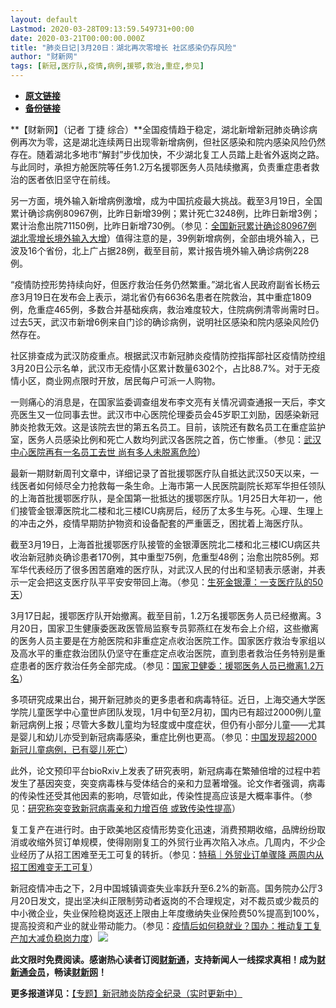 ```yaml
---
layout: default
Lastmod: 2020-03-28T09:13:59.549731+00:00
date: 2020-03-21T00:00:00.000Z
title: "肺炎日记|3月20日：湖北再次零增长 社区感染仍存风险"
author: "财新网"
tags: [新冠,医疗队,疫情,病例,援鄂,救治,重症,参见]
---
```


* [**原文链接**](http://www.caixin.com/2020-03-21/101531866.html)
* [**备份链接**](http://archive.ph/jBcz6)


**【财新网】（记者 丁捷 综合）**全国疫情趋于稳定，湖北新增新冠肺炎确诊病例再次为零，这是湖北连续两日出现零新增病例，但社区感染和院内感染风险仍然存在。随着湖北多地市“解封”步伐加快，不少湖北复工人员踏上赴省外返岗之路。与此同时，承担方舱医院等任务1.2万名援鄂医务人员陆续撤离，负责重症患者救治的医者依旧坚守在前线。

另一方面，境外输入新增病例激增，成为中国抗疫最大挑战。截至3月19日，全国累计确诊病例80967例，比昨日新增39例；累计死亡3248例，比昨日新增3例；累计治愈出院71150例，比昨日新增730例。（参见：[全国新冠累计确诊80967例 湖北零增长境外输入大增](http://www.caixin.com/2020-03-20/101531382.html)）值得注意的是，39例新增病例，全部由境外输入，已波及16个省份，北上广占据28例，截至目前，累计报告境外输入确诊病例228例。

“疫情防控形势持续向好，但医疗救治任务仍然繁重。”湖北省人民政府副省长杨云彦3月19日在发布会上表示，湖北省仍有6636名患者在院救治，其中重症1809例，危重症465例，多数合并基础疾病，救治难度较大，住院病例清零尚需时日。过去5天，武汉市新增6例来自门诊的确诊病例，说明社区感染和院内感染风险仍然存在。

社区排查成为武汉防疫重点。根据武汉市新冠肺炎疫情防控指挥部社区疫情防控组3月20日公示名单，武汉市无疫情小区累计数量6302个，占比88.7%。对于无疫情小区，商业网点限时开放，居民每户可派一人购物。

一则痛心的消息是，在国家监委调查组发布李文亮有关情况调查通报一天后，李文亮医生又一位同事去世。武汉市中心医院伦理委员会45岁职工刘励，因感染新冠肺炎抢救无效。这是该院去世的第五名员工。目前，该院还有数名员工在重症监护室，医务人员感染比例和死亡人数均列武汉各医院之首，伤亡惨重。（参见：[武汉中心医院再有一名员工去世 尚有多人未脱离危险](http://www.caixin.com/2020-03-20/101531416.html)）

最新一期财新周刊文章中，详细记录了首批援鄂医疗队自抵达武汉50天以来，一线医者如何倾尽全力抢救每一条生命。上海市第一人民医院副院长郑军华担任领队的上海首批援鄂医疗队，是全国第一批抵达的援鄂医疗队。1月25日大年初一，他们接管金银潭医院北二楼和北三楼ICU病房后，经历了太多生与死。心理、生理上的冲击之外，疫情早期防护物资和设备配套的严重匮乏，困扰着上海医疗队。

截至3月19日，上海首批援鄂医疗队接管的金银潭医院北二楼和北三楼ICU病区共收治新冠肺炎确诊患者170例，其中重型75例，危重型48例；治愈出院85例。郑军华代表经历了很多困苦磨难的医疗队，对武汉人民的付出和坚韧表示感谢，并表示一定会把这支医疗队平平安安带回上海。（参见：[生死金银潭：一支医疗队的50天](http://weekly.caixin.com/2020-03-20/101531821.html)）

3月17日起，援鄂医疗队开始撤离。截至目前，1.2万名援鄂医务人员已经撤离。3月20日，国家卫生健康委医政医管局监察专员郭燕红在发布会上介绍，这些撤离的医务人员主要是在方舱医院和非重症定点收治医院工作。国家医疗救治专家组以及高水平的重症救治团队仍坚守在重症定点收治医院，直到患者救治任务特别是重症患者的医疗救治任务全部完成。（参见：[国家卫健委：援鄂医务人员已撤离1.2万名](http://china.caixin.com/2020-03-20/101531653.html)）

多项研究成果出台，揭开新冠肺炎的更多患者和病毒特征。近日，上海交通大学医学院儿童医学中心童世庐团队发现，1月中旬至2月初，国内已有超过2000例儿童新冠病例上报；尽管大多数儿童均为轻度或中度症状，但仍有小部分儿童——尤其是婴儿和幼儿亦受到新冠病毒感染，重症比例也更高。（参见：[中国发现超2000新冠儿童病例，已有婴儿死亡](http://www.caixin.com/2020-03-20/101531458.html)）

此外，论文预印平台bioRxiv上发表了研究表明，新冠病毒在繁殖倍增的过程中若发生了基因突变，突变病毒株与受体结合的亲和力显著增强。论文作者强调，病毒的传染性还受其他因素的影响，尽管如此，传染性提高应该是大概率事件。（参见：[研究称突变致新冠病毒亲和力增百倍 或致传染性提高](http://science.caixin.com/2020-03-20/101531574.html)）

复工复产在进行时。由于欧美地区疫情形势变化迅速，消费预期收缩，品牌纷纷取消或收缩外贸订单规模，使得刚刚复工的外贸行业再次陷入冰点。几周内，不少企业经历了从招工困难至无工可复的转折。（参见：[特稿｜外贸业订单骤降 两周内从招工困难变无工可复](http://companies.caixin.com/2020-03-20/101531588.html)）

新冠疫情冲击之下，2月中国城镇调查失业率跃升至6.2%的新高。国务院办公厅3月20日发文，提出坚决纠正限制劳动者返岗的不合理规定，对不裁员或少裁员的中小微企业，失业保险稳岗返还上限由上年度缴纳失业保险费50%提高到100%，提高投资和产业的就业带动能力。（参见：[疫情后如何稳就业？国办：推动复工复产加大减负稳岗力度](http://economy.caixin.com/2020-03-20/101531667.html)）[![](/images/post/d02a42d9cb3dec9320e5f550278911c7.ico)](http://www.caixin.com/2020-03-21/101531866.html)

**此文限时免费阅读。感谢热心读者订阅[财新通](http://mall.caixin.com/mall/web/product/product.html?id=733&originReferrer=appfree&channelSource=appfree)，支持新闻人一线探求真相！成为[财新通会员](http://mall.caixin.com/mall/web/list/list.html?type=127&originReferrer=appfree&channelSource=appfree)，畅读[财新网](https://datayi.cn/1lnZaaidYRRn)！**

**更多报道详见：**[【专题】新冠肺炎防疫全纪录（实时更新中）](http://m.app.caixin.com/m_topic_detail/1473.html)

